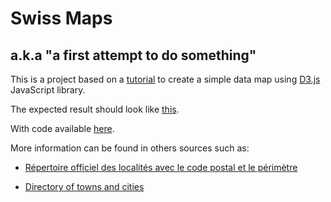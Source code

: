 # Swiss Maps
## a.k.a "a first attempt to do something"

This is a project based on a [tutorial](http://data-map-d3.readthedocs.io/en/latest/index.html) to create a simple data map using [D3.js](https://d3js.org) JavaScript library. 

The expected result should look like [this](http://lvonlanthen.github.io/data-map-d3/).

With code available [here](https://github.com/lvonlanthen/data-map-d3/).

More information can be found in others sources such as:

* [Répertoire officiel des localités avec le code postal et le périmètre](https://opendata.swiss/fr/dataset/amtliches-ortschaftenverzeichnis-mit-postleitzahl-und-perimeter1/)

* [Directory of towns and cities](https://www.cadastre.ch/en/services/service/plz.html)

